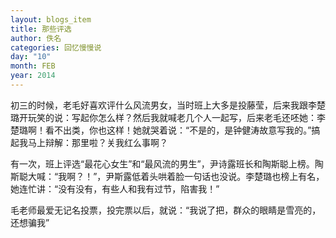 ```yaml
---
layout: blogs_item
title: 那些评选
author: 佚名
categories: 回忆慢慢说
day: "10"
month: FEB
year: 2014
---
```



初三的时候，老毛好喜欢评什么风流男女，当时班上大多是投藤莹，后来我跟李楚璐开玩笑的说：写起你怎么样？然后我就喊老几个人一起写，后来老毛还呸她：李楚璐啊！看不出类，你也这样！她就哭着说：“不是的，是钟健涛故意写我的。”搞起我马上辩解：那里啦？关我红么事啊？
 
 

有一次，班上评选“最花心女生”和“最风流的男生”，尹诗露班长和陶斯聪上榜。陶斯聪大喊：“我啊？！”，尹斯露低着头哄着脸一句话也没说。李楚璐也榜上有名，她连忙讲：“没有没有，有些人和我有过节，陷害我！”

 
 
<!--more--> 
 
 
毛老师最爱无记名投票，投完票以后，就说：“我说了把，群众的眼睛是雪亮的，还想骗我”